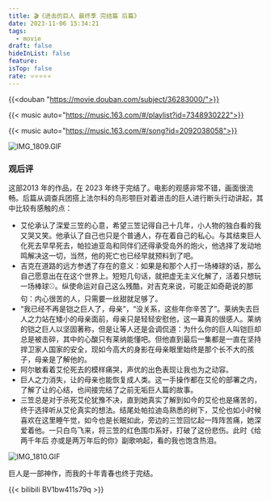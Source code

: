 ```yaml
---
title: 🎬《进击的巨人 最终季 完结篇 后篇》
date: 2023-11-06 15:34:21
tags:
  - movie
draft: false
hideInList: false
feature: 
isTop: false
rate: ⭐️⭐️⭐️⭐️⭐️
---
```


{{<douban "https://movie.douban.com/subject/36283000/">}}


{{< music auto="https://music.163.com/#/playlist?id=7348930222">}}

{{< music auto="https://music.163.com/#/song?id=2092038058">}}

![IMG_1809.GIF](https://bestkxt.oss-cn-guangzhou.aliyuncs.com/img/202311061536261.GIF)



### 观后评
这部2013 年的作品，在 2023 年终于完结了。电影的观感非常不错，画面很流畅。后篇从调查兵团搭上法尔科的鸟形颚巨对着进击的巨人进行断头行动讲起，其中比较有感触的点：

- 艾伦承认了深爱三笠的心意，希望三笠记得自己十几年，小人物的独白看的我又哭又笑。他承认了自己也只是个普通人，存在着自己的私心。与其结束巨人化死去早早死去，帕拉迪亚岛和同伴们还得承受岛外的炮火，他选择了发动地鸣解决这一切，当然，他的死亡也已经早就预料到了吧。
- 吉克在道路的远方参透了存在的意义：如果是和那个人打一场棒球的话，那么自己愿意出在在这个世界上。短短几句话，就把虚无主义化解了，活着只想玩一场棒球⚾️。纵使命运对自己这么残酷，对吉克来说，可能正如奇葩说的那句：内心很苦的人，只需要一丝甜就足够了。
- “我已经不再是铠之巨人了，母亲”，“没关系，这些年你辛苦了”。莱纳失去巨人之力站在矮小的母亲面前，母亲只是轻轻安慰他，这一幕真的很感人。莱纳的铠之巨人以坚固著称，但是让等人还是会调侃道：为什么你的巨人叫铠巨却总是被击碎，其中的心酸只有莱纳能懂吧。但他直到最后一集都是一直在坚持捍卫家人国家的安全，现如今高大的身影在母亲眼里始终是那个长不大的孩子，母亲是了解他的。
- 阿尔敏看着艾伦死去的模样痛哭，声优的出色表现让我也为之动容。
- 巨人之力消失，让的母亲也能恢复成人类。这一手操作都在艾伦的部署之内，了解了让的心结，也间接完结了之前无垢巨人篇的故事。
- 三笠总是对于杀死艾伦犹豫不决，直到她真实了解到如今的艾伦也是痛苦的，终于选择听从艾伦真实的想法。结尾处帕拉迪岛熟悉的树下，艾伦也如小时候喜欢在这里睡午觉，如今也是长眠如此，旁边的三笠回忆起一阵阵苦痛，她深爱着他。一只白鸟飞来，将三笠的红色围巾系好，打破了这份悲伤。此时《给两千年后 亦或是两万年后的你》副歌响起，看的我也饱含热泪。

![IMG_1810.GIF](https://bestkxt.oss-cn-guangzhou.aliyuncs.com/img/202311061536346.GIF)


巨人是一部神作，而我的十年青春也终于完结。

<!--more-->

{{< bilibili BV1bw411s79q >}}






